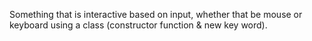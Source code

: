 Something that is interactive based on input, whether that be mouse or keyboard using a class (constructor function & new key word).


